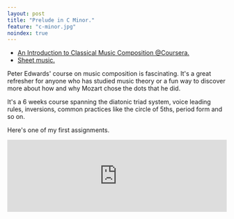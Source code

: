 ```yaml
---
layout: post
title: "Prelude in C Minor."
feature: "c-minor.jpg"
noindex: true
---
```


- [An Introduction to Classical Music Composition @Coursera.](https://www.coursera.org/learn/classical-composition)
- [Sheet music.](/assets/docs/c-minor.jpg)

Peter Edwards' course on music composition is fascinating. It's a great refresher for anyone who has studied music theory or a fun way to discover more about how and why Mozart chose the dots that he did.

It's a 6 weeks course spanning the diatonic triad system, voice leading rules, inversions, common practices like the circle of 5ths, period form and so on.

Here's one of my first assignments.

<iframe width="100%" height="166" scrolling="no" frameborder="no" src="https://w.soundcloud.com/player/?url=https%3A//api.soundcloud.com/tracks/274960810&amp;color=ff5500&amp;auto_play=false&amp;hide_related=false&amp;show_comments=true&amp;show_user=true&amp;show_reposts=false"></iframe>